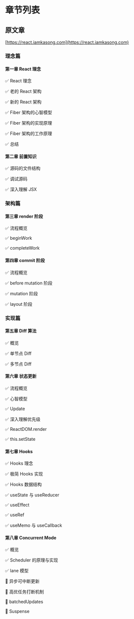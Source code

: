 # 章节列表

## 原文章

[https://react.iamkasong.com](https://react.iamkasong.com)

### 理念篇

#### 第一章 React 理念

✅ React 理念

✅ 老的 React 架构

✅ 新的 React 架构

✅ Fiber 架构的心智模型

✅ Fiber 架构的实现原理

✅ Fiber 架构的工作原理

✅ 总结

#### 第二章 前置知识

✅ 源码的文件结构

✅ 调试源码

✅ 深入理解 JSX

### 架构篇

#### 第三章 render 阶段

✅ 流程概览

✅ beginWork

✅ completeWork

#### 第四章 commit 阶段

✅ 流程概览

✅ before mutation 阶段

✅ mutation 阶段

✅ layout 阶段

### 实现篇

#### 第五章 Diff 算法

✅ 概览

✅ 单节点 Diff

✅ 多节点 Diff

#### 第六章 状态更新

✅ 流程概览

✅ 心智模型

✅ Update

✅ 深入理解优先级

✅ ReactDOM.render

✅ this.setState

#### 第七章 Hooks

✅ Hooks 理念

✅ 极简 Hooks 实现

✅ Hooks 数据结构

✅ useState 与 useReducer

✅ useEffect

✅ useRef

✅ useMemo 与 useCallback

#### 第八章 Concurrent Mode

✅ 概览

✅ Scheduler 的原理与实现

✅ lane 模型

📝 异步可中断更新

📝 高优任务打断机制

📝 batchedUpdates

📝 Suspense
